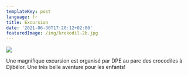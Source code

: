 ```yaml
---
templateKey: post
language: fr
title: Excursion
date: '2021-06-30T17:20:12+02:00'
featuredImage: /img/krokodil-2b.jpg
---
```

![](/img/krokodil-2b.jpg)

Une magnifique excursion est organisé par DPE au parc des crocodiles à Djibélor. Une très belle aventure pour les enfants!
